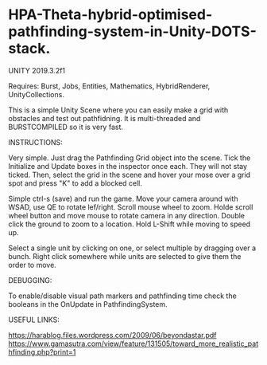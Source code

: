 # HPA-Theta-hybrid-optimised-pathfinding-system-in-Unity-DOTS-stack.

UNITY 2019.3.2f1

Requires: Burst, Jobs, Entities, Mathematics, HybridRenderer, UnityCollections.

This is a simple Unity Scene where you can easily make a grid with obstacles and test out pathfidning. It is multi-threaded and BURSTCOMPILED so it is very fast.

INSTRUCTIONS: 

Very simple. Just drag the Pathfinding Grid object into the scene. Tick the Initialize and Update boxes in the inspector once each. They will not stay ticked. Then, select the grid in the scene and hover your mose over a grid spot and press "K" to add a blocked cell.

Simple ctrl-s (save) and run the game. Move your camera around with WSAD, use QE to rotate lef/right.
Scroll mouse wheel to zoom.
Holde scroll wheel button and move mouse to rotate camera in any direction. 
Double click the ground to zoom to a location. 
Hold L-Shift while moving to speed up.

Select a single unit by clicking on one, or select multiple by dragging over a bunch. Right click somewhere while units are selected to give them the order to move.

DEBUGGING:

To enable/disable visual path markers and pathfinding time check the booleans in the OnUpdate in PathfindingSystem.

USEFUL LINKS:

https://harablog.files.wordpress.com/2009/06/beyondastar.pdf
https://www.gamasutra.com/view/feature/131505/toward_more_realistic_pathfinding.php?print=1
